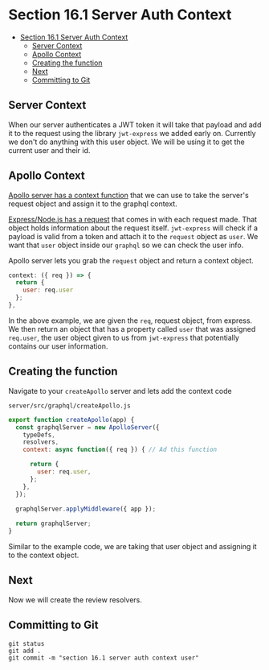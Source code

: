 # Section 16.1 Server Auth Context

<!-- TOC -->

- [Section 16.1 Server Auth Context](#section-161-server-auth-context)
  - [Server Context](#server-context)
  - [Apollo Context](#apollo-context)
  - [Creating the function](#creating-the-function)
  - [Next](#next)
  - [Committing to Git](#committing-to-git)

<!-- /TOC -->

## Server Context

When our server authenticates a JWT token it will take that payload and add it to the request using the library `jwt-express` we added early on. Currently we don't do anything with this user object. We will be using it to get the current user and their id.

## Apollo Context

[Apollo server has a context function](https://www.apollographql.com/docs/apollo-server/api/apollo-server.html#constructor-options-lt-ApolloServer-gt) that we can use to take the server's request object and assign it to the graphql context.

[Express/Node.js has a request](https://expressjs.com/en/api.html#req) that comes in with each request made. That object holds information about the request itself. `jwt-express` will check if a payload is valid from a token and attach it to the `request` object as `user`. We want that `user` object inside our `graphql` so we can check the user info.

Apollo server lets you grab the `request` object and return a context object.

```js
context: ({ req }) => {
  return {
    user: req.user
  };
},
```

In the above example, we are given the `req`, request object, from express. We then return an object that has a property called `user` that was assigned `req.user`, the user object given to us from `jwt-express` that potentially contains our user information.

## Creating the function

Navigate to your `createApollo` server and lets add the context code

`server/src/graphql/createApollo.js`
```js
export function createApollo(app) {
  const graphqlServer = new ApolloServer({
    typeDefs,
    resolvers,
    context: async function({ req }) { // Ad this function

      return {
        user: req.user,
      };
    },
  });
  
  graphqlServer.applyMiddleware({ app }); 

  return graphqlServer;
}
```

Similar to the example code, we are taking that user object and assigning it to the context object.

## Next

Now we will create the review resolvers.

## Committing to Git

```
git status
git add .
git commit -m "section 16.1 server auth context user"
```